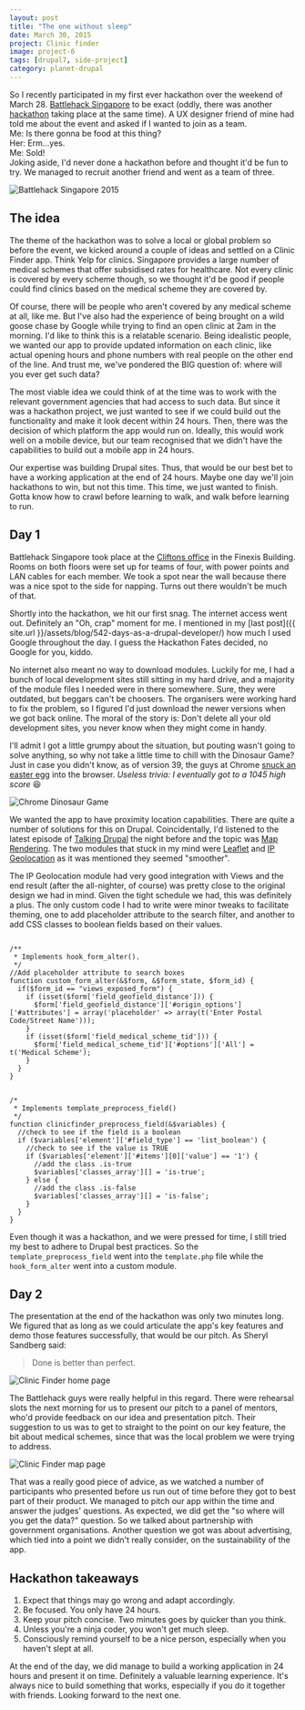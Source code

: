 ```yaml
---
layout: post
title: "The one without sleep"
date: March 30, 2015
project: Clinic finder
image: project-6
tags: [drupal7, side-project]
category: planet-drupal
---
```

So I recently participated in my first ever hackathon over the weekend of March 28. [Battlehack Singapore](https://web.archive.org/web/20150328170549/https://2015.battlehack.org/singapore) to be exact (oddly, there was another [hackathon](https://web.archive.org/web/20160313223556/http://mastersofcode.com/event/singapore/) taking place at the same time). A UX designer friend of mine had told me about the event and asked if I wanted to join as a team.  
Me: Is there gonna be food at this thing?  
Her: Erm...yes.  
Me: Sold!  
Joking aside, I'd never done a hackathon before and thought it'd be fun to try. We managed to recruit another friend and went as a team of three. 

<img src="{{ site.url }}/assets/images/posts/battlehack/battlehack.jpg" alt="Battlehack Singapore 2015"/>

## The idea

The theme of the hackathon was to solve a local or global problem so before the event, we kicked around a couple of ideas and settled on a Clinic Finder app. Think Yelp for clinics. Singapore provides a large number of medical schemes that offer subsidised rates for healthcare. Not every clinic is covered by every scheme though, so we thought it'd be good if people could find clinics based on the medical scheme they are covered by.

Of course, there will be people who aren't covered by any medical scheme at all, like me. But I've also had the experience of being brought on a wild goose chase by Google while trying to find an open clinic at 2am in the morning. I'd like to think this is a relatable scenario. Being idealistic people, we wanted our app to provide updated information on each clinic, like actual opening hours and phone numbers with real people on the other end of the line. And trust me, we've pondered the BIG question of: where will you ever get such data?

The most viable idea we could think of at the time was to work with the relevant government agencies that had access to such data. But since it was a hackathon project, we just wanted to see if we could build out the functionality and make it look decent within 24 hours. Then, there was the decision of which platform the app would run on. Ideally, this would work well on a mobile device, but our team recognised that we didn't have the capabilities to build out a mobile app in 24 hours. 

Our expertise was building Drupal sites. Thus, that would be our best bet to have a working application at the end of 24 hours. Maybe one day we'll join hackathons to win, but not this time. This time, we just wanted to finish. Gotta know how to crawl before learning to walk, and walk before learning to run.

## Day 1

Battlehack Singapore took place at the [Cliftons office](https://www.cliftons.com/venues/singapore/) in the Finexis Building. Rooms on both floors were set up for teams of four, with power points and LAN cables for each member. We took a spot near the wall because there was a nice spot to the side for napping. Turns out there wouldn't be much of that. 

Shortly into the hackathon, we hit our first snag. The internet access went out. Definitely an "Oh, crap" moment for me. I mentioned in my [last post]({{ site.url }}/assets/blog/542-days-as-a-drupal-developer/) how much I used Google throughout the day. I guess the Hackathon Fates decided, no Google for you, kiddo. 

No internet also meant no way to download modules. Luckily for me, I had a bunch of local development sites still sitting in my hard drive, and a majority of the module files I needed were in there somewhere. Sure, they were outdated, but beggars can't be choosers. The organisers were working hard to fix the problem, so I figured I'd just download the newer versions when we got back online. The moral of the story is: Don't delete all your old development sites, you never know when they might come in handy.

I'll admit I got a little grumpy about the situation, but pouting wasn't going to solve anything, so why not take a little time to chill with the Dinosaur Game? Just in case you didn't know, as of version 39, the guys at Chrome [snuck an easter egg](http://thenextweb.com/google/2014/09/25/googles-latest-chrome-build-hidden-game-can-play-offline/) into the browser. *Useless trivia: I eventually got to a 1045 high score* <span class="emoji" role="img" tabindex="0" aria-label="face with stuck-out tongue & closed eyes">&#x1F606;</span>

<img src="{{ site.url }}/assets/images/posts/battlehack/dino-game.jpg" alt="Chrome Dinosaur Game"/>

We wanted the app to have proximity location capabilities. There are quite a number of solutions for this on Drupal. Coincidentally, I'd listened to the latest episode of [Talking Drupal](http://www.talkingdrupal.com/) the night before and the topic was [Map Rendering](http://www.talkingdrupal.com/090). The two modules that stuck in my mind were [Leaflet](https://www.drupal.org/project/leaflet) and [IP Geolocation](https://www.drupal.org/project/ip_geoloc) as it was mentioned they seemed "smoother".

<p class="no-margin">The IP Geolocation module had very good integration with Views and the end result (after the all-nighter, of course) was pretty close to the original design we had in mind. Given the tight schedule we had, this was definitely a plus. The only custom code I had to write were minor tweaks to facilitate theming, one to add placeholder attribute to the search filter, and another to add CSS classes to boolean fields based on their values.</p>
<pre><code class="language-php">
/**
 &ast; Implements hook_form_alter().
 */
//Add placeholder attribute to search boxes
function custom_form_alter(&$form, &$form_state, $form_id) {
  if($form_id == "views_exposed_form") {
    if (isset($form['field_geofield_distance'])) {
      $form['field_geofield_distance']['#origin_options']['#attributes'] = array('placeholder' => array(t('Enter Postal Code/Street Name')));
    }
    if (isset($form['field_medical_scheme_tid'])) {
      $form['field_medical_scheme_tid']['#options']['All'] = t('Medical Scheme');
    }
  }
}</code></pre>

<pre><code class="language-php">
/*
 &ast; Implements template_preprocess_field()
 */
function clinicfinder_preprocess_field(&$variables) {
  //check to see if the field is a boolean
  if ($variables['element']['#field_type'] == 'list_boolean') {
    //check to see if the value is TRUE
    if ($variables['element']['#items'][0]['value'] == '1') {
      //add the class .is-true
      $variables['classes_array'][] = 'is-true';
    } else {
      //add the class .is-false
      $variables['classes_array'][] = 'is-false';
    }
  }
}</code></pre>
Even though it was a hackathon, and we were pressed for time, I still tried my best to adhere to Drupal best practices. So the <code class="language-php">template_preprocess_field</code> went into the <code class="language-bash">template.php</code> file while the <code class="language-php">hook_form_alter</code> went into a custom module.

## Day 2

The presentation at the end of the hackathon was only two minutes long. We figured that as long as we could articulate the app's key features and demo those features successfully, that would be our pitch. As Sheryl Sandberg said:
<blockquote>Done is better than perfect.</blockquote>

<img src="{{ site.url }}/assets/images/posts/battlehack/hackathon.jpg" alt="Clinic Finder home page"/>

The Battlehack guys were really helpful in this regard. There were rehearsal slots the next morning for us to present our pitch to a panel of mentors, who'd provide feedback on our idea and presentation pitch. Their suggestion to us was to get to straight to the point on our key feature, the bit about medical schemes, since that was the local problem we were trying to address.

<img src="{{ site.url }}/assets/images/posts/battlehack/hackathon-2.jpg" alt="Clinic Finder map page"/>

That was a really good piece of advice, as we watched a number of participants who presented before us run out of time before they got to best part of their product. We managed to pitch our app within the time and answer the judges' questions. As expected, we did get the "so where will you get the data?" question. So we talked about partnership with government organisations. Another question we got was about advertising, which tied into a point we didn't really consider, on the sustainability of the app.

## Hackathon takeaways

1. Expect that things may go wrong and adapt accordingly.
2. Be focused. You only have 24 hours.
3. Keep your pitch concise. Two minutes goes by quicker than you think.
4. Unless you're a ninja coder, you won't get much sleep.
5. Consciously remind yourself to be a nice person, especially when you haven't slept at all.

At the end of the day, we did manage to build a working application in 24 hours and present it on time. Definitely a valuable learning experience. It's always nice to build something that works, especially if you do it together with friends. Looking forward to the next one.
